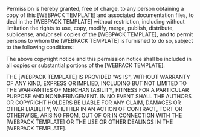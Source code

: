 Permission is hereby granted, free of charge, to any person obtaining a copy of this [WEBPACK TEMPLATE] and associated documentation files, to deal in the [WEBPACK TEMPLATE] without restriction, including without limitation the rights to use, copy, modify, merge, publish, distribute, sublicense, and/or sell copies of the [WEBPACK TEMPLATE], and to permit persons to whom the [WEBPACK TEMPLATE] is furnished to do so, subject to the following conditions:

The above copyright notice and this permission notice shall be included in all copies or substantial portions of the [WEBPACK TEMPLATE].

THE [WEBPACK TEMPLATE] IS PROVIDED "AS IS", WITHOUT WARRANTY OF ANY KIND, EXPRESS OR IMPLIED, INCLUDING BUT NOT LIMITED TO THE WARRANTIES OF MERCHANTABILITY, FITNESS FOR A PARTICULAR PURPOSE AND NONINFRINGEMENT. IN NO EVENT SHALL THE AUTHORS OR COPYRIGHT HOLDERS BE LIABLE FOR ANY CLAIM, DAMAGES OR OTHER LIABILITY, WHETHER IN AN ACTION OF CONTRACT, TORT OR OTHERWISE, ARISING FROM, OUT OF OR IN CONNECTION WITH THE [WEBPACK TEMPLATE] OR THE USE OR OTHER DEALINGS IN THE [WEBPACK TEMPLATE].
